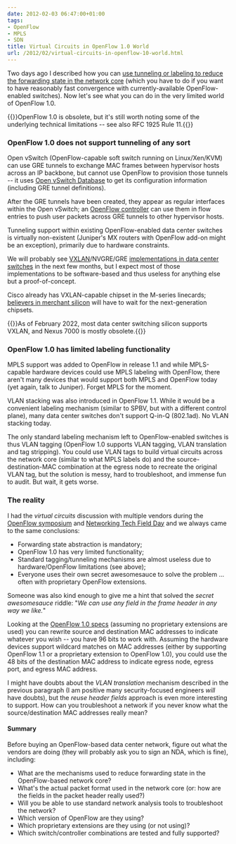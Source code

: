 ```yaml
---
date: 2012-02-03 06:47:00+01:00
tags:
- OpenFlow
- MPLS
- SDN
title: Virtual Circuits in OpenFlow 1.0 World
url: /2012/02/virtual-circuits-in-openflow-10-world.html
---
```

Two days ago I described how you can [use tunneling or labeling to reduce the forwarding state in the network core](/2012/02/forwarding-state-abstraction-with.html) (which you have to do if you want to have reasonably fast convergence with currently-available OpenFlow-enabled switches). Now let's see what you can do in the very limited world of OpenFlow 1.0.

{{<note warn>}}OpenFlow 1.0 is obsolete, but it's still worth noting some of the underlying technical limitations -- see also RFC 1925 Rule 11.{{</note>}}
<!--more-->
### OpenFlow 1.0 does not support tunneling of any sort

Open vSwitch (OpenFlow-capable soft switch running on Linux/Xen/KVM) can use GRE tunnels to exchange MAC frames between hypervisor hosts across an IP backbone, but cannot use OpenFlow to provision those tunnels -- it uses [Open vSwitch Database](http://manpages.ubuntu.com/manpages/natty/man1/ovsdb-server.1.html) to get its configuration information (including GRE tunnel definitions).

After the GRE tunnels have been created, they appear as regular interfaces within the Open vSwitch; an [OpenFlow controller](/2011/10/what-is-nicira-really-up-to.html) can use them in flow entries to push user packets across GRE tunnels to other hypervisor hosts.

Tunneling support within existing OpenFlow-enabled data center switches is virtually non-existent (Juniper's MX routers with OpenFlow add-on might be an exception), primarily due to hardware constraints.

We will probably see [VXLAN](/2011/08/finally-mac-over-ip-based-vcloud.html)/NVGRE/GRE [implementations in data center switches](/2011/10/vxlan-termination-on-physical-devices.html) in the next few months, but I expect most of those implementations to be software-based and thus useless for anything else but a proof-of-concept.

Cisco already has VXLAN-capable chipset in the M-series linecards; [believers in merchant silicon](http://etherealmind.com/merchant-silicon-vendor-software-rise-lost-opportunity/) will have to wait for the next-generation chipsets.

{{<note info>}}As of February 2022, most data center switching silicon supports VXLAN, and Nexus 7000 is mostly obsolete.{{</note>}}

### OpenFlow 1.0 has limited labeling functionality

MPLS support was added to OpenFlow in release 1.1 and while MPLS-capable hardware devices could use MPLS labeling with OpenFlow, there aren't many devices that would support both MPLS and OpenFlow today (yet again, talk to Juniper). Forget MPLS for the moment.

VLAN stacking was also introduced in OpenFlow 1.1. While it would be a convenient labeling mechanism (similar to SPBV, but with a different control plane), many data center switches don't support Q-in-Q (802.1ad). No VLAN stacking today.

The only standard labeling mechanism left to OpenFlow-enabled switches is thus VLAN tagging (OpenFlow 1.0 supports VLAN tagging, VLAN translation and tag stripping). You could use VLAN tags to build virtual circuits across the network core (similar to what MPLS labels do) and the source-destination-MAC combination at the egress node to recreate the original VLAN tag, but the solution is messy, hard to troubleshoot, and immense fun to audit. But wait, it gets worse.

### The reality

I had the *virtual circuits* discussion with multiple vendors during the [OpenFlow symposium](http://techfieldday.com/2011/openflow-symposium/) and [Networking Tech Field Day](http://techfieldday.com/2011/nfd2/) and we always came to the same conclusions:

-   Forwarding state abstraction is mandatory;
-   OpenFlow 1.0 has very limited functionality;
-   Standard tagging/tunneling mechanisms are almost useless due to hardware/OpenFlow limitations (see above);
-   Everyone uses their own secret awesomesauce to solve the problem \... often with proprietary OpenFlow extensions.

Someone was also kind enough to give me a hint that solved the *secret awesomesauce* riddle: "*We can use any field in the frame header in any way we like.*"

Looking at the [OpenFlow 1.0 specs](http://www.openflow.org/documents/openflow-spec-v1.0.0.pdf) (assuming no proprietary extensions are used) you can rewrite source and destination MAC addresses to indicate whatever you wish -- you have 96 bits to work with. Assuming the hardware devices support wildcard matches on MAC addresses (either by supporting OpenFlow 1.1 or a proprietary extension to OpenFlow 1.0), you could use the 48 bits of the destination MAC address to indicate egress node, egress port, and egress MAC address.

I might have doubts about the *VLAN translation* mechanism described in the previous paragraph (I am positive many security-focused engineers *will* have doubts), but the *reuse header fields* approach is even more interesting to support. How can you troubleshoot a network if you never know what the source/destination MAC addresses really mean?

#### Summary

Before buying an OpenFlow-based data center network, figure out what the vendors are doing (they will probably ask you to sign an NDA, which is fine), including:

-   What are the mechanisms used to reduce forwarding state in the OpenFlow-based network core?
-   What's the actual packet format used in the network core (or: how are the fields in the packet header really used?)
-   Will you be able to use standard network analysis tools to troubleshoot the network?
-   Which version of OpenFlow are they using?
-   Which proprietary extensions are they using (or not using)?
-   Which switch/controller combinations are tested and fully supported?
